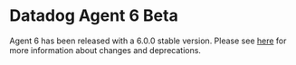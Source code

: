 # Datadog Agent 6 Beta

Agent 6 has been released with a 6.0.0 stable version. Please see [here][changes] for more information about changes and deprecations. 

[changes]: agent/changes.md
